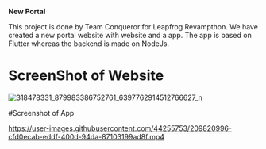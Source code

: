 **New Portal**


This project is done by Team Conqueror for Leapfrog Revampthon. We have created a new portal website with website and a app. The app is based on Flutter whereas the backend is made on NodeJs.

# ScreenShot of Website

![318478331_879983386752761_6397762914512766627_n](https://user-images.githubusercontent.com/44255753/209820881-6edf887a-9125-4834-8bc5-44d66e2a1dcc.png)



#Screenshot of App

https://user-images.githubusercontent.com/44255753/209820996-cfd0ecab-eddf-400d-94da-87103199ad8f.mp4

